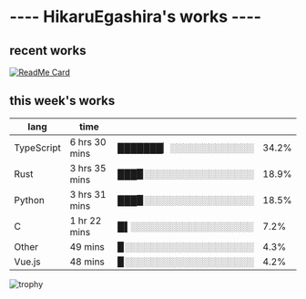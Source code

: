 # ---- HikaruEgashira's works ----

## recent works

[![ReadMe Card](https://github-readme-stats.vercel.app/api/pin/?username=twin-te&repo=twinte-front)](https://github.com/twin-te/twinte-front)

## this week's works

| lang        | time           |                       |        |
| ----------- | -------------- | --------------------- | ------ |
| TypeScript  | 6 hrs 30 mins  | ███████▏░░░░░░░░░░░░░ |  34.2% |
| Rust        | 3 hrs 35 mins  | ███▉░░░░░░░░░░░░░░░░░ |  18.9% |
| Python      | 3 hrs 31 mins  | ███▉░░░░░░░░░░░░░░░░░ |  18.5% |
| C           | 1 hr 22 mins   | █▌░░░░░░░░░░░░░░░░░░░ |   7.2% |
| Other       | 49 mins        | ▉░░░░░░░░░░░░░░░░░░░░ |   4.3% |
| Vue.js      | 48 mins        | ▉░░░░░░░░░░░░░░░░░░░░ |   4.2% |

![trophy](https://github-profile-trophy.vercel.app/?username=HikaruEgashira&theme=flat)
